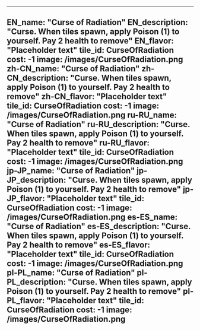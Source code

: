 ---

EN_name: "Curse of Radiation"
EN_description: "Curse. When tiles spawn, apply Poison (1) to yourself. Pay 2 health to remove"
EN_flavor: "Placeholder text"
tile_id: CurseOfRadiation
cost: -1
image: /images/CurseOfRadiation.png
zh-CN_name: "Curse of Radiation"
zh-CN_description: "Curse. When tiles spawn, apply Poison (1) to yourself. Pay 2 health to remove"
zh-CN_flavor: "Placeholder text"
tile_id: CurseOfRadiation
cost: -1
image: /images/CurseOfRadiation.png
ru-RU_name: "Curse of Radiation"
ru-RU_description: "Curse. When tiles spawn, apply Poison (1) to yourself. Pay 2 health to remove"
ru-RU_flavor: "Placeholder text"
tile_id: CurseOfRadiation
cost: -1
image: /images/CurseOfRadiation.png
jp-JP_name: "Curse of Radiation"
jp-JP_description: "Curse. When tiles spawn, apply Poison (1) to yourself. Pay 2 health to remove"
jp-JP_flavor: "Placeholder text"
tile_id: CurseOfRadiation
cost: -1
image: /images/CurseOfRadiation.png
es-ES_name: "Curse of Radiation"
es-ES_description: "Curse. When tiles spawn, apply Poison (1) to yourself. Pay 2 health to remove"
es-ES_flavor: "Placeholder text"
tile_id: CurseOfRadiation
cost: -1
image: /images/CurseOfRadiation.png
pl-PL_name: "Curse of Radiation"
pl-PL_description: "Curse. When tiles spawn, apply Poison (1) to yourself. Pay 2 health to remove"
pl-PL_flavor: "Placeholder text"
tile_id: CurseOfRadiation
cost: -1
image: /images/CurseOfRadiation.png
---